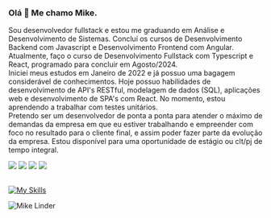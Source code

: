 ### Olá 👋 Me chamo Mike. 

Sou desenvolvedor fullstack e estou me graduando em Análise e Desenvolvimento de Sistemas. 
Concluí os cursos de Desenvolvimento Backend com Javascript e Desenvolvimento Frontend com Angular. Atualmente, faço o curso de Desenvolvimento Fullstack com Typescript e React, programado para concluir em Agosto/2024.
<br>
Iniciei meus estudos em Janeiro de 2022 e já possuo uma bagagem considerável de conhecimentos. 
Hoje possuo habilidades de desenvolvimento de API's RESTful, modelagem de dados (SQL), aplicações web e desenvolvimento de SPA's com React. No momento, estou aprendendo a trabalhar com testes unitários.
<br>
Pretendo ser um desenvolvedor de ponta a ponta para atender o máximo de demandas da empresa em que eu estiver trabalhando e empreender com foco no resultado para o cliente final, e assim poder fazer parte da evolução da empresa.
Estou disponível para uma oportunidade de estágio ou clt/pj de tempo integral.


<div>
   <a href = "mailto:miky2493@gmail.com"><img src="https://img.shields.io/badge/-Gmail-%23333?style=for-the-badge&logo=gmail&logoColor=white" target="_blank"></a>
  <a href="https://www.linkedin.com/in/mike-linder" target="_blank"><img src="https://img.shields.io/badge/-LinkedIn-%230077B5?style=for-the-badge&logo=linkedin&logoColor=white" target="_blank"></a> 
  <a href="https://discord.gg/mike_linder" target="_blank"><img src="https://img.shields.io/badge/Discord-7289DA?style=for-the-badge&logo=discord&logoColor=white" target="_blank"></a>
  <a href="https://wa.me/5548998571334" target="_blank"><img src="https://img.shields.io/badge/WhatsApp-25D366?style=for-the-badge&logo=whatsapp&logoColor=white" target="_blank"></a>
</div>

##
[![My Skills](https://skillicons.dev/icons?i=html,css,javascript,nodejs,typescript,react,git,postgresql,mysql&perline=9)](https://skillicons.dev)

![Mike Linder](https://github-readme-stats.vercel.app/api?username=mklinder&show_icons=true&theme=tokyonight&hide_title=true&hide=stars)

 








